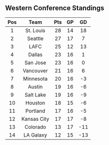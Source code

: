 ## Western Conference Standings
Pos|Team|Pts|GP|GD
:-:|:-:|:-:|:-:|:-:
1|St. Louis|28|14|18|
2|Seattle|27|17|7|
3|LAFC|25|12|13|
4|Dallas|23|16|1|
5|San Jose|23|16|0|
6|Vancouver|21|16|6|
7|Minnesota|20|16|-3|
8|Austin|19|16|-6|
9|Salt Lake|19|16|-9|
10|Houston|18|15|-6|
11|Portland|17|16|-5|
12|Kansas City|17|17|-8|
13|Colorado|13|17|-11|
14|LA Galaxy|12|15|-13|
